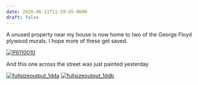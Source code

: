 ```yaml
---
date: 2020-06-11T11:59:45-0600
draft: false
---
```




A unused property near my house is now home to two of the George Floyd plywood murals. I hope more of these get saved.

[![P6110010](https://live.staticflickr.com/65535/49995905882_76ed11c09e_c.jpg)](https://www.flickr.com/photos/ianwhitney/49995905882/in/datetaken/ "P6110010")

And this one across the street was just painted yesterday

[![fullsizeoutput_1dda](https://live.staticflickr.com/65535/49995905252_faa31986fe_c.jpg)](https://www.flickr.com/photos/ianwhitney/49995905252/in/datetaken/ "fullsizeoutput_1dda") [![fullsizeoutput_1ddb](https://live.staticflickr.com/65535/49995649626_68bb3b5f6a_c.jpg)](https://www.flickr.com/photos/ianwhitney/49995649626/in/datetaken/ "fullsizeoutput_1ddb")



